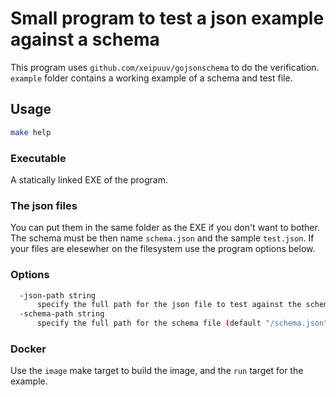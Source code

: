 # Small program to test a json example against a schema
This program uses `github.com/xeipuuv/gojsonschema` to do the verification. `example` folder contains a working example of a schema and test file. 

## Usage
```sh
make help
```
### Executable
A statically linked EXE of the program. 

### The json files
You can put them in the same folder as the EXE if you don't want to bother. The schema must be then name `schema.json` and the sample `test.json`. If your files are elesewher on the filesystem use the program options below.

### Options
```sh
  -json-path string
      specify the full path for the json file to test against the schema (default "/test.json")
  -schema-path string
      specify the full path for the schema file (default "/schema.json")
```

### Docker
Use the `image` make target to build the image, and the `run` target for the example. 
